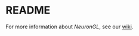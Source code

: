 # README

For more information about _NeuronGL_, see our [wiki](https://github.com/neuron-gl/readme/wiki).

